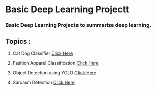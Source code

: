 # Basic Deep Learning Projectt


### Basic Deep Learning Projects to summarize deep learning.


## Topics : 

1. Cat Dog Classifier  <a href="/Cat Dog Classifier">Click Here</a>

2. Fashion Apparel Classification  <a href="/Fashion Apparel Classification">Click Here</a>

3. Object Detection using YOLO  <a href="/Object Detection using YOLO">Click Here</a>

4. Sarcasm Detection  <a href="/Sarcarsm Detection">Click Here</a>